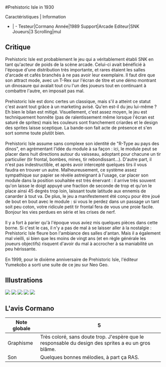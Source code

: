 #Prehistoric Isle in 1930

Caractéristiques | Information
- | -
Testeur|Cormano
Année|1989
Support|Arcade
Editeur|SNK
Joueurs|3
Scrolling|mul

## Critique
Prehistoric Isle est probablement le jeu qui a véritablement établi SNK en tant qu'acteur de poids de la scène arcade. Celui-ci avait bénéficié à l'époque d'une distribution très importante, et rares étaient les salles d'arcade et cafés branchés à ne pas avoir leur exemplaire. Il faut dire que son attract mode, avec un T-Rex sur l'écran de titre et une démo montrant un dinosaure qui avalait tout cru l'un des joueurs tout en continuant à combattre l'autre, en imposait pas mal.<br/><br/>Prehistoric Isle est donc certes un classique, mais s'il a atteint ce statut c'est avant tout grâce à un marketing avisé. Qu'en est-il du jeu lui-même ? Eh bien le bilan est mitigé. Visuellement, c'est assez moyen, le jeu est techniquement honnête (pas de ralentissement même lorsque l'écran est saturé de sprites) mais les couleurs sont franchement criardes et le design des sprites laisse sceptique. La bande-son fait acte de présence et s'en sort somme toute plutôt bien.<br/><br/>Prehistoric Isle assume sans complexe son identité de "R-Type au pays des dinos", en agrémentant l'idée du module à sa façon : ici, le module peut se placer dans huit directions autour du vaisseau, adoptant pour chacune un tir particulier (tir frontal, bombes, mines, tir rebondissant...). D'autre part, il n'est pas indestructible, et après avoir intercepté quelques tirs il vous faudra en trouver un autre. Malheureusement, ce système assez sympathique sur papier se révèle astreignant à l'usage, car placer son module dans la position souhaitée est très énervant : il arrive très souvent qu'on laisse le doigt appuyé une fraction de seconde de trop et qu'on le place ainsi 45 degrés trop loin, laissant toute latitude aux ennemis de canarder à tout va. De plus, le jeu a manifestement été conçu pour être joué de bout en bout avec le module : si vous le perdez dans un passage un tant soit peu coton, votre ridicule petit tir frontal fera de vous une proie facile. Bonjour les vies perdues en série et les crises de nerf.<br/><br/>Il y a fort à parier qu'à l'époque vous aviez mis quelques pièces dans cette borne. Si c'est le cas, il n'y a pas de mal à se laisser aller à la nostalgie : Prehistoric Isle fleure bon l'ambiance des salles d'antan. Mais il a également mal vieilli, si bien que les moins de vingt ans (et en règle générale les joueurs objectifs) risquent d'avoir du mal à accrocher à sa maniabilité un peu hérissante.<br/><br/>En 1999, pour le dixième anniversaire de Prehistoric Isle, l'éditeur Yumekobo a sorti une suite de ce jeu sur Neo Geo.

## Illustrations
![](http://www.shmup.com/images/thumbs/img_fiche_1_410.jpg)
![](http://www.shmup.com/images/thumbs/img_fiche_2_410.jpg)
![](http://www.shmup.com/images/thumbs/img_fiche_3_410.jpg)
![](http://www.shmup.com/images/thumbs/)
![](http://www.shmup.com/images/thumbs/)

## L'avis Cormano
Note globale|5
-|-
Graphisme|Très coloré, sans doute trop. J'espère que le responsable du design des sprites a eu un gros blâme.
Son|Quelques bonnes mélodies, à part ça RAS.
